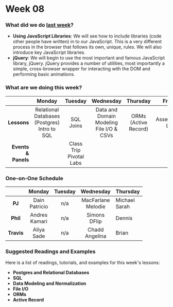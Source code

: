 # Week 08

### What did we do [last week](/w07/README.md)?

- **Using JavaScript Libraries**: We will see how to include libraries (code
  other people have written) in to our JavaScript. This is a very different
  process in the browser that follows its own, unique, rules. We will also
  introduce key JavaScript libraries.
- **jQuery**: We will begin to use the most important and famous JavaScript
  library, jQuery. jQuery provides a number of utilities, most importantly
  a simple, cross-browser wrapper for interacting with the DOM and performing
  basic animations.

### What are we doing this week?

|    | Monday | Tuesday | Wednesday | Thursday | Friday |
|---:|:------:|:-------:|:---------:|:--------:|:------:|
| **Lessons** | Relational Databases (Postgres)<br>Intro to SQL | SQL Joins | Data and Domain Modeling<br>File I/O & CSVs | ORMs (Active Record) | Assessment<br>Lab |
| **Events &amp; Panels** | | Class Trip<br>Pivotal Labs | | | |

### One-on-One Schedule

|            | Monday    | Tuesday  | Wednesday  | Thursday |
|:----------:|:---------:|:--------:|:----------:|:---------|
|   **PJ**   | Dain<br>Patricio | n/a | MacFarlane<br>Melodie | Michael<br>Sarah |
|  **Phil**  | Andres<br>Kamari | n/a | Simons<br>DFlip       | Dennis           |
| **Travis** | Aliya<br>Sade    | n/a | Chadd<br>Angelina     | Brian            |

### Suggested Readings and Examples

Here is a list of readings, tutorials, and examples for this week's lessons:

- **Postgres and Relational Databases**
- **SQL**
- **Data Modeling and Normalization**
- **File I/O**
- **ORMs**
- **Active Record**
